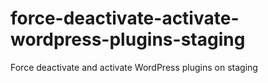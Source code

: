 # force-deactivate-activate-wordpress-plugins-staging
Force deactivate and activate WordPress plugins on staging
